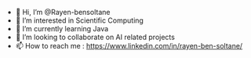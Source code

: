 - 👋 Hi, I’m @Rayen-bensoltane
- 👀 I’m interested in Scientific Computing
- 🌱 I’m currently learning Java
- 💞️ I’m looking to collaborate on AI related projects
- 📫 How to reach me : https://www.linkedin.com/in/rayen-ben-soltane/

<!---
Rayen-bensoltane/Rayen-bensoltane is a ✨ special ✨ repository because its `README.md` (this file) appears on your GitHub profile.
You can click the Preview link to take a look at your changes.
--->
